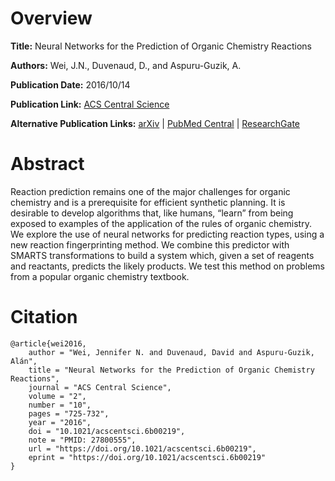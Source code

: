 # Overview
**Title:**
Neural Networks for the Prediction of Organic Chemistry Reactions

**Authors:**
Wei, J.N., Duvenaud, D., and Aspuru-Guzik, A.

**Publication Date:**
2016/10/14

**Publication Link:**
[ACS Central Science](https://pubs.acs.org/doi/full/10.1021/acscentsci.6b00219)

**Alternative Publication Links:**
[arXiv](https://arxiv.org/abs/1608.06296) |
[PubMed Central](https://www.ncbi.nlm.nih.gov/pmc/articles/PMC5084081) |
[ResearchGate](https://www.researchgate.net/publication/306397812_Neural_networks_for_the_prediction_organic_chemistry_reactions)


# Abstract
Reaction prediction remains one of the major challenges for organic chemistry and is a prerequisite for efficient synthetic planning.
It is desirable to develop algorithms that, like humans, “learn” from being exposed to examples of the application of the rules of organic chemistry.
We explore the use of neural networks for predicting reaction types, using a new reaction fingerprinting method.
We combine this predictor with SMARTS transformations to build a system which, given a set of reagents and reactants, predicts the likely products.
We test this method on problems from a popular organic chemistry textbook.


# Citation
```
@article{wei2016,
    author = "Wei, Jennifer N. and Duvenaud, David and Aspuru-Guzik, Alán",
    title = "Neural Networks for the Prediction of Organic Chemistry Reactions",
    journal = "ACS Central Science",
    volume = "2",
    number = "10",
    pages = "725-732",
    year = "2016",
    doi = "10.1021/acscentsci.6b00219",
    note = "PMID: 27800555",
    url = "https://doi.org/10.1021/acscentsci.6b00219",
    eprint = "https://doi.org/10.1021/acscentsci.6b00219"
}
```
